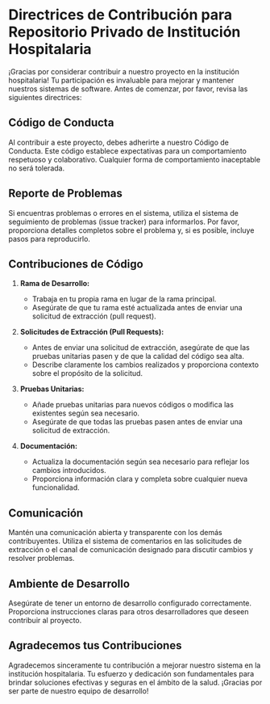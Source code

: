 # Directrices de Contribución para Repositorio Privado de Institución Hospitalaria

¡Gracias por considerar contribuir a nuestro proyecto en la institución hospitalaria! Tu participación es invaluable para mejorar y mantener nuestros sistemas de software. Antes de comenzar, por favor, revisa las siguientes directrices:

## Código de Conducta

Al contribuir a este proyecto, debes adherirte a nuestro Código de Conducta. Este código establece expectativas para un comportamiento respetuoso y colaborativo. Cualquier forma de comportamiento inaceptable no será tolerada.

## Reporte de Problemas

Si encuentras problemas o errores en el sistema, utiliza el sistema de seguimiento de problemas (issue tracker) para informarlos. Por favor, proporciona detalles completos sobre el problema y, si es posible, incluye pasos para reproducirlo.

## Contribuciones de Código

1. **Rama de Desarrollo:**
   - Trabaja en tu propia rama en lugar de la rama principal.
   - Asegúrate de que tu rama esté actualizada antes de enviar una solicitud de extracción (pull request).

2. **Solicitudes de Extracción (Pull Requests):**
   - Antes de enviar una solicitud de extracción, asegúrate de que las pruebas unitarias pasen y de que la calidad del código sea alta.
   - Describe claramente los cambios realizados y proporciona contexto sobre el propósito de la solicitud.

3. **Pruebas Unitarias:**
   - Añade pruebas unitarias para nuevos códigos o modifica las existentes según sea necesario.
   - Asegúrate de que todas las pruebas pasen antes de enviar una solicitud de extracción.

4. **Documentación:**
   - Actualiza la documentación según sea necesario para reflejar los cambios introducidos.
   - Proporciona información clara y completa sobre cualquier nueva funcionalidad.

## Comunicación

Mantén una comunicación abierta y transparente con los demás contribuyentes. Utiliza el sistema de comentarios en las solicitudes de extracción o el canal de comunicación designado para discutir cambios y resolver problemas.

## Ambiente de Desarrollo

Asegúrate de tener un entorno de desarrollo configurado correctamente. Proporciona instrucciones claras para otros desarrolladores que deseen contribuir al proyecto.

## Agradecemos tus Contribuciones

Agradecemos sinceramente tu contribución a mejorar nuestro sistema en la institución hospitalaria. Tu esfuerzo y dedicación son fundamentales para brindar soluciones efectivas y seguras en el ámbito de la salud. ¡Gracias por ser parte de nuestro equipo de desarrollo!